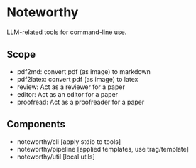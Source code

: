 # Noteworthy

LLM-related tools for command-line use.


## Scope

- pdf2md: convert pdf (as image) to markdown
- pdf2latex: convert pdf (as image) to latex
- review: Act as a reviewer for a paper
- editor: Act as an editor for a paper
- proofread: Act as a proofreader for a paper


## Components

- noteworthy/cli        [apply stdio to tools]
- noteworthy/pipeline   [applied templates, use trag/template]
- noteworthy/util       [local utils]

